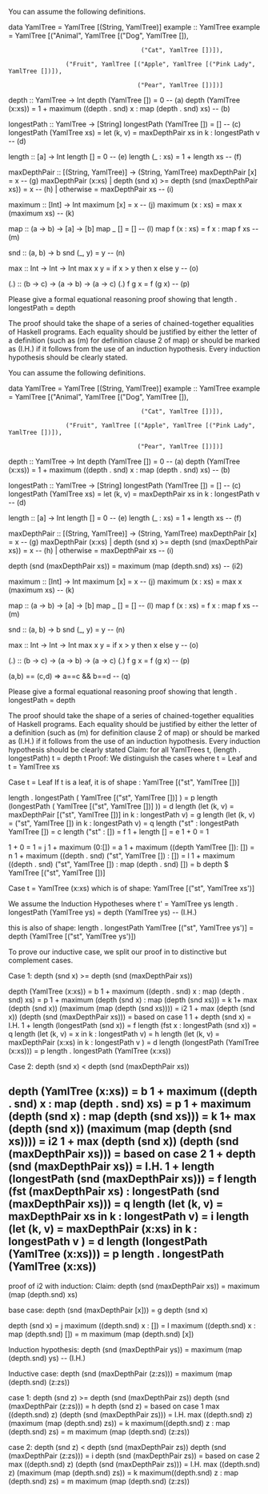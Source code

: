 You can assume the following definitions.

data YamlTree = YamlTree [(String, YamlTree)]
example :: YamlTree
example = YamlTree [("Animal", YamlTree [("Dog", YamlTree []),

                                         ("Cat", YamlTree [])]),

                    ("Fruit", YamlTree [("Apple", YamlTree [("Pink Lady", YamlTree [])]),

                                        ("Pear", YamlTree [])])]




depth :: YamlTree -> Int
depth (YamlTree [])     = 0 -- (a)
depth (YamlTree (x:xs)) = 1 + maximum ((depth . snd) x : map (depth . snd) xs) -- (b)


longestPath :: YamlTree -> [String]
longestPath (YamlTree []) = [] -- (c)
longestPath (YamlTree xs) = let (k, v) = maxDepthPair xs in k : longestPath v -- (d)

length :: [a] -> Int
length []       = 0 -- (e)
length (_ : xs) = 1 + length xs -- (f)

maxDepthPair :: [(String, YamlTree)] -> (String, YamlTree)
maxDepthPair [x] = x -- (g)
maxDepthPair (x:xs)
    | depth (snd x) >= depth (snd (maxDepthPair xs)) = x -- (h)
    | otherwise = maxDepthPair xs -- (i)

maximum :: [Int] -> Int
maximum [x]      = x -- (j)
maximum (x : xs) = max x (maximum xs) -- (k)

map :: (a -> b) -> [a] -> [b]
map _ []       = [] -- (l)
map f (x : xs) = f x : map f xs -- (m)

snd :: (a, b) -> b
snd (_, y) = y -- (n)

max :: Int -> Int -> Int
max x y = if x > y then x else y -- (o)

(.) :: (b -> c) -> (a -> b) -> (a -> c)
(.) f g x = f (g x) -- (p)

Please give a formal equational reasoning proof showing that 
length . longestPath = depth

The proof should take the shape of a series of chained-together equalities of Haskell programs. Each equality should be justified by either the letter of a definition (such as (m) for definition clause 2 of map) or should be marked as (I.H.) if it follows from the use of an induction hypothesis. Every induction hypothesis should be clearly stated.

You can assume the following definitions.

data YamlTree = YamlTree [(String, YamlTree)]
example :: YamlTree
example = YamlTree [("Animal", YamlTree [("Dog", YamlTree []),

                                         ("Cat", YamlTree [])]),

                    ("Fruit", YamlTree [("Apple", YamlTree [("Pink Lady", YamlTree [])]),

                                        ("Pear", YamlTree [])])]




depth :: YamlTree -> Int
depth (YamlTree [])     = 0 -- (a)
depth (YamlTree (x:xs)) = 1 + maximum ((depth . snd) x : map (depth . snd) xs) -- (b)


longestPath :: YamlTree -> [String]
longestPath (YamlTree []) = [] -- (c)
longestPath (YamlTree xs) = let (k, v) = maxDepthPair xs in k : longestPath v -- (d)

length :: [a] -> Int
length []       = 0 -- (e)
length (_ : xs) = 1 + length xs -- (f)

maxDepthPair :: [(String, YamlTree)] -> (String, YamlTree)
maxDepthPair [x] = x -- (g)
maxDepthPair (x:xs)
    | depth (snd x) >= depth (snd (maxDepthPair xs)) = x -- (h)
    | otherwise = maxDepthPair xs -- (i)

depth (snd (maxDepthPair xs)) = maximum (map (depth.snd) xs) -- (i2)

maximum :: [Int] -> Int
maximum [x]      = x -- (j)
maximum (x : xs) = max x (maximum xs) -- (k)

map :: (a -> b) -> [a] -> [b]
map _ []       = [] -- (l)
map f (x : xs) = f x : map f xs -- (m)

snd :: (a, b) -> b
snd (_, y) = y -- (n)

max :: Int -> Int -> Int
max x y = if x > y then x else y -- (o)

(.) :: (b -> c) -> (a -> b) -> (a -> c)
(.) f g x = f (g x) -- (p)

(a,b) == (c,d) => a==c && b==d -- (q)

Please give a formal equational reasoning proof showing that 
length . longestPath = depth

The proof should take the shape of a series of chained-together equalities of Haskell programs. Each equality should be justified by either the letter of a definition (such as (m) for definition clause 2 of map) or should be marked as (I.H.) if it follows from the use of an induction hypothesis. Every induction hypothesis should be clearly stated
Claim: for all YamlTrees t, (length . longestPath) t = depth t
Proof:
We distinguish the cases where t = Leaf and t = YamlTree xs

Case t = Leaf 
If t is a leaf, it is of shape : YamlTree [("st", YamlTree [])]

length . longestPath ( YamlTree [("st", YamlTree [])] )
= p
length (longestPath ( YamlTree [("st", YamlTree [])] ))
= d
length (let (k, v) = maxDepthPair [("st", YamlTree [])] in k : longestPath v)
= g
length (let (k, v) =  ("st", YamlTree []) in k : longestPath v)
= q
length ("st" : longestPath YamlTree [])
= c
length ("st" : [])
= f
1 + length []
= e
1 + 0 = 1

1 + 0 = 1
= j
1 + maximum (0:[])
= a
1 + maximum ((depth YamlTree []): [])
= n
1 + maximum ((depth . snd) ("st", YamlTree []) : [])
= l
1 + maximum ((depth . snd) ("st", YamlTree [])  : map (depth . snd) []) 
= b
depth $ YamlTree [("st", YamlTree [])]    

Case t = YamlTree (x:xs) which is of shape:
YamlTree [("st", YamlTree xs')] 

We assume the Induction Hypotheses where t' = YamlTree ys
length . longestPath (YamlTree ys) = depth (YamlTree ys) -- (I.H.)

this is also of shape:
length . longestPath YamlTree [("st", YamlTree ys')] 
= depth (YamlTree [("st", YamlTree ys')]) 

To prove our inductive case, we split our proof in to distinctive but complement cases.

Case 1: depth (snd x) >= depth (snd (maxDepthPair xs))

depth (YamlTree (x:xs))
= b 
1 + maximum ((depth . snd) x : map (depth . snd) xs)
= p
1 + maximum (depth (snd x) : map (depth (snd xs)))
= k
1+ max (depth (snd x)) (maximum (map (depth (snd xs))))
= i2
1 + max (depth (snd x)) (depth (snd (maxDepthPair xs)))
= based on case 1
1 + depth (snd x)
= I.H.
1 + length (longestPath (snd x))
= f
length (fst x : longestPath (snd x))
= q
length (let (k, v) = x in k : longestPath v)
= h
length (let (k, v) = maxDepthPair (x:xs) in k : longestPath v )
= d
length (longestPath (YamlTree (x:xs)))
= p
length . longestPath (YamlTree (x:xs))

Case 2: depth (snd x) < depth (snd (maxDepthPair xs))

depth (YamlTree (x:xs))
= b 
1 + maximum ((depth . snd) x : map (depth . snd) xs)
= p
1 + maximum (depth (snd x) : map (depth (snd xs)))
= k
1+ max (depth (snd x)) (maximum (map (depth (snd xs))))
= i2
1 + max (depth (snd x)) (depth (snd (maxDepthPair xs)))
= based on case 2
1 + depth (snd (maxDepthPair xs))
= I.H.
1 + length (longestPath (snd (maxDepthPair xs)))
= f
length (fst (maxDepthPair xs) : longestPath (snd (maxDepthPair xs)))
= q
length (let (k, v) = maxDepthPair xs in k : longestPath v)
= i
length (let (k, v) = maxDepthPair (x:xs) in k : longestPath v )
= d
length (longestPath (YamlTree (x:xs)))
= p
length . longestPath (YamlTree (x:xs))
---------------------------------------------------------
proof of i2 with induction:
Claim: depth (snd (maxDepthPair xs)) = maximum (map (depth.snd) xs)

base case:
depth (snd (maxDepthPair [x]))
= g
depth (snd x)

depth (snd x)
= j
maximum ((depth.snd) x : [])
= l
maximum ((depth.snd) x : map (depth.snd) [])
= m
maximum (map (depth.snd) [x])

Induction hypothesis:
depth (snd (maxDepthPair ys)) = maximum (map (depth.snd) ys) -- (I.H.)

Inductive case:
depth (snd (maxDepthPair (z:zs))) = maximum (map (depth.snd) (z:zs))

case 1: depth (snd z) >= depth (snd (maxDepthPair zs))
depth (snd (maxDepthPair (z:zs)))
= h
depth (snd z)
= based on case 1
max ((depth.snd) z) (depth (snd (maxDepthPair zs)))
= I.H.
max ((depth.snd) z) (maximum (map (depth.snd) zs))
= k
maximum((depth.snd) z : map (depth.snd) zs)
= m
maximum (map (depth.snd) (z:zs))

case 2: depth (snd z) < depth (snd (maxDepthPair zs))
depth (snd (maxDepthPair (z:zs)))
= i
depth (snd (maxDepthPair zs))
= based on case 2
max ((depth.snd) z) (depth (snd (maxDepthPair zs)))
= I.H.
max ((depth.snd) z) (maximum (map (depth.snd) zs))
= k
maximum((depth.snd) z : map (depth.snd) zs)
= m
maximum (map (depth.snd) (z:zs))
